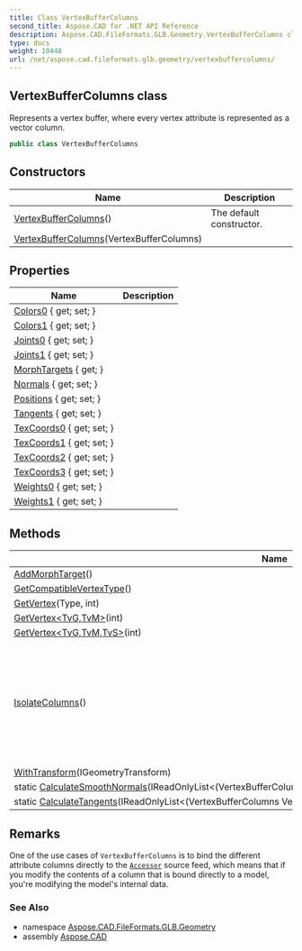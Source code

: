 ```yaml
---
title: Class VertexBufferColumns
second_title: Aspose.CAD for .NET API Reference
description: Aspose.CAD.FileFormats.GLB.Geometry.VertexBufferColumns class. Represents a vertex buffer where every vertex attribute is represented as a vector column
type: docs
weight: 10440
url: /net/aspose.cad.fileformats.glb.geometry/vertexbuffercolumns/
---
```

## VertexBufferColumns class

Represents a vertex buffer, where every vertex attribute is represented as a vector column.

```csharp
public class VertexBufferColumns
```

## Constructors

| Name | Description |
| --- | --- |
| [VertexBufferColumns](vertexbuffercolumns/#constructor)() | The default constructor. |
| [VertexBufferColumns](vertexbuffercolumns/#constructor_1)(VertexBufferColumns) |  |

## Properties

| Name | Description |
| --- | --- |
| [Colors0](../../aspose.cad.fileformats.glb.geometry/vertexbuffercolumns/colors0/) { get; set; } |  |
| [Colors1](../../aspose.cad.fileformats.glb.geometry/vertexbuffercolumns/colors1/) { get; set; } |  |
| [Joints0](../../aspose.cad.fileformats.glb.geometry/vertexbuffercolumns/joints0/) { get; set; } |  |
| [Joints1](../../aspose.cad.fileformats.glb.geometry/vertexbuffercolumns/joints1/) { get; set; } |  |
| [MorphTargets](../../aspose.cad.fileformats.glb.geometry/vertexbuffercolumns/morphtargets/) { get; } |  |
| [Normals](../../aspose.cad.fileformats.glb.geometry/vertexbuffercolumns/normals/) { get; set; } |  |
| [Positions](../../aspose.cad.fileformats.glb.geometry/vertexbuffercolumns/positions/) { get; set; } |  |
| [Tangents](../../aspose.cad.fileformats.glb.geometry/vertexbuffercolumns/tangents/) { get; set; } |  |
| [TexCoords0](../../aspose.cad.fileformats.glb.geometry/vertexbuffercolumns/texcoords0/) { get; set; } |  |
| [TexCoords1](../../aspose.cad.fileformats.glb.geometry/vertexbuffercolumns/texcoords1/) { get; set; } |  |
| [TexCoords2](../../aspose.cad.fileformats.glb.geometry/vertexbuffercolumns/texcoords2/) { get; set; } |  |
| [TexCoords3](../../aspose.cad.fileformats.glb.geometry/vertexbuffercolumns/texcoords3/) { get; set; } |  |
| [Weights0](../../aspose.cad.fileformats.glb.geometry/vertexbuffercolumns/weights0/) { get; set; } |  |
| [Weights1](../../aspose.cad.fileformats.glb.geometry/vertexbuffercolumns/weights1/) { get; set; } |  |

## Methods

| Name | Description |
| --- | --- |
| [AddMorphTarget](../../aspose.cad.fileformats.glb.geometry/vertexbuffercolumns/addmorphtarget/)() |  |
| [GetCompatibleVertexType](../../aspose.cad.fileformats.glb.geometry/vertexbuffercolumns/getcompatiblevertextype/)() |  |
| [GetVertex](../../aspose.cad.fileformats.glb.geometry/vertexbuffercolumns/getvertex/#getvertex)(Type, int) |  |
| [GetVertex&lt;TvG,TvM&gt;](../../aspose.cad.fileformats.glb.geometry/vertexbuffercolumns/getvertex/#getvertex_1)(int) |  |
| [GetVertex&lt;TvG,TvM,TvS&gt;](../../aspose.cad.fileformats.glb.geometry/vertexbuffercolumns/getvertex/#getvertex_2)(int) |  |
| [IsolateColumns](../../aspose.cad.fileformats.glb.geometry/vertexbuffercolumns/isolatecolumns/)() | Performs an in-place copy of the contents of every column, which guarantees that the columns of this `VertexBufferColumns` are not shared by any other object and can be modified safely. |
| [WithTransform](../../aspose.cad.fileformats.glb.geometry/vertexbuffercolumns/withtransform/)(IGeometryTransform) |  |
| static [CalculateSmoothNormals](../../aspose.cad.fileformats.glb.geometry/vertexbuffercolumns/calculatesmoothnormals/)(IReadOnlyList&lt;(VertexBufferColumns Vertices, IEnumerable&lt;(int A, int B, int C)&gt; Indices)&gt;) |  |
| static [CalculateTangents](../../aspose.cad.fileformats.glb.geometry/vertexbuffercolumns/calculatetangents/)(IReadOnlyList&lt;(VertexBufferColumns Vertices, IEnumerable&lt;(int A, int B, int C)&gt; Indices)&gt;) |  |

## Remarks

One of the use cases of `VertexBufferColumns` is to bind the different attribute columns directly to the [`Accessor`](../../aspose.cad.fileformats.glb/accessor/) source feed, which means that if you modify the contents of a column that is bound directly to a model, you're modifying the model's internal data.

### See Also

* namespace [Aspose.CAD.FileFormats.GLB.Geometry](../../aspose.cad.fileformats.glb.geometry/)
* assembly [Aspose.CAD](../../)


